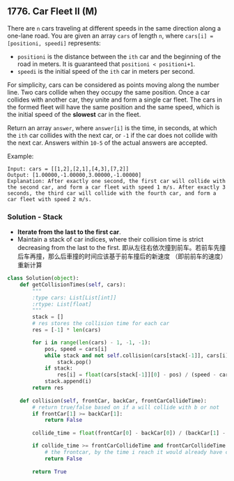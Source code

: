 ## 1776. Car Fleet II (M)

There are `n` cars traveling at different speeds in the same direction along a one-lane road. You are given an array `cars` of length `n`, where `cars[i] = [positioni, speedi]` represents:

- `positioni` is the distance between the `ith` car and the beginning of the road in meters. It is guaranteed that `positioni < positioni+1`.
- `speedi` is the initial speed of the `ith` car in meters per second.

For simplicity, cars can be considered as points moving along the number line. Two cars collide when they occupy the same position. Once a car collides with another car, they unite and form a single car fleet. The cars in the formed fleet will have the same position and the same speed, which is the initial speed of the **slowest** car in the fleet.

Return an array `answer`, where `answer[i]` is the time, in seconds, at which the `ith` car collides with the next car, or `-1` if the car does not collide with the next car. Answers within `10-5` of the actual answers are accepted.

Example:

```
Input: cars = [[1,2],[2,1],[4,3],[7,2]]
Output: [1.00000,-1.00000,3.00000,-1.00000]
Explanation: After exactly one second, the first car will collide with the second car, and form a car fleet with speed 1 m/s. After exactly 3 seconds, the third car will collide with the fourth car, and form a car fleet with speed 2 m/s.
```



### Solution - Stack

-  **Iterate from the last to the first car**. 
- Maintain a stack of car indices, where their collision time is strict decreasing from the last to the first. 即从左往右依次撞到前车。若前车先撞 后车再撞，那么后車撞的时间应该基于前车撞后的新速度 （即前前车的速度）重新计算

```python
class Solution(object):
    def getCollisionTimes(self, cars):
        """
        :type cars: List[List[int]]
        :rtype: List[float]
        """
        stack = []
        # res stores the collision time for each car
        res = [-1] * len(cars)

        for i in range(len(cars) - 1, -1, -1):
            pos, speed = cars[i]
            while stack and not self.collision(cars[stack[-1]], cars[i], res[stack[-1]]):
                stack.pop()
            if stack:
                res[i] = float(cars[stack[-1]][0] - pos) / (speed - cars[stack[-1]][1])
            stack.append(i)
        return res
    
    def collision(self, frontCar, backCar, frontCarCollideTime):
        # return true/false based on if a will collide with b or not
        if frontCar[1] >= backCar[1]:
            return False
        
        collide_time = float(frontCar[0] - backCar[0]) / (backCar[1] - frontCar[1])

        if collide_time >= frontCarCollideTime and frontCarCollideTime != -1:
            # the frontcar, by the time i reach it would already have collided to some other. Although we will collide, but since its too late collision we dont need this one
            return False 
        
        return True
```

